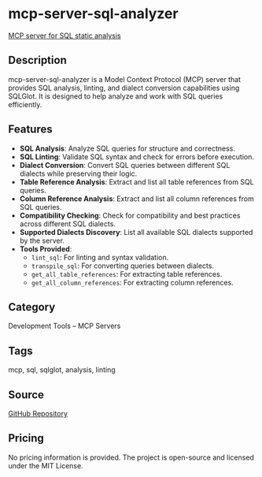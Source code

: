 # mcp-server-sql-analyzer

[MCP server for SQL static analysis](https://github.com/j4c0bs/mcp-server-sql-analyzer)

## Description
mcp-server-sql-analyzer is a Model Context Protocol (MCP) server that provides SQL analysis, linting, and dialect conversion capabilities using SQLGlot. It is designed to help analyze and work with SQL queries efficiently.

## Features
- **SQL Analysis**: Analyze SQL queries for structure and correctness.
- **SQL Linting**: Validate SQL syntax and check for errors before execution.
- **Dialect Conversion**: Convert SQL queries between different SQL dialects while preserving their logic.
- **Table Reference Analysis**: Extract and list all table references from SQL queries.
- **Column Reference Analysis**: Extract and list all column references from SQL queries.
- **Compatibility Checking**: Check for compatibility and best practices across different SQL dialects.
- **Supported Dialects Discovery**: List all available SQL dialects supported by the server.
- **Tools Provided**:
  - `lint_sql`: For linting and syntax validation.
  - `transpile_sql`: For converting queries between dialects.
  - `get_all_table_references`: For extracting table references.
  - `get_all_column_references`: For extracting column references.

## Category
Development Tools – MCP Servers

## Tags
mcp, sql, sqlglot, analysis, linting

## Source
[GitHub Repository](https://github.com/j4c0bs/mcp-server-sql-analyzer)

## Pricing
No pricing information is provided. The project is open-source and licensed under the MIT License.